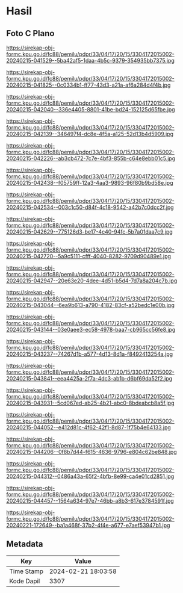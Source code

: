 # Hasil

## Foto C Plano

https://sirekap-obj-formc.kpu.go.id/fc88/pemilu/pdpr/33/04/17/20/15/3304172015002-20240215-041529--5ba42af5-1daa-4b5c-9379-354935bb7375.jpg

https://sirekap-obj-formc.kpu.go.id/fc88/pemilu/pdpr/33/04/17/20/15/3304172015002-20240215-041825--0c0334b1-ff77-43d3-a21a-af6a284d4f4b.jpg

https://sirekap-obj-formc.kpu.go.id/fc88/pemilu/pdpr/33/04/17/20/15/3304172015002-20240215-042040--336e4405-8801-41be-bd24-152125d65fbe.jpg

https://sirekap-obj-formc.kpu.go.id/fc88/pemilu/pdpr/33/04/17/20/15/3304172015002-20240215-042139--346497f4-dc8e-4f5a-a125-52d13b4d5909.jpg

https://sirekap-obj-formc.kpu.go.id/fc88/pemilu/pdpr/33/04/17/20/15/3304172015002-20240215-042226--ab3cb472-7c7e-4bf3-855b-c64e8ebb01c5.jpg

https://sirekap-obj-formc.kpu.go.id/fc88/pemilu/pdpr/33/04/17/20/15/3304172015002-20240215-042438--f05759ff-12a3-4aa3-9893-96f80b9bd58e.jpg

https://sirekap-obj-formc.kpu.go.id/fc88/pemilu/pdpr/33/04/17/20/15/3304172015002-20240215-042534--003c1c50-d84f-4c18-9542-a42b7c0dcc2f.jpg

https://sirekap-obj-formc.kpu.go.id/fc88/pemilu/pdpr/33/04/17/20/15/3304172015002-20240215-042629--775126d3-be17-4c40-94fc-5b7a01daa7c9.jpg

https://sirekap-obj-formc.kpu.go.id/fc88/pemilu/pdpr/33/04/17/20/15/3304172015002-20240215-042720--5a9c5111-cfff-4040-8282-9709d90489e1.jpg

https://sirekap-obj-formc.kpu.go.id/fc88/pemilu/pdpr/33/04/17/20/15/3304172015002-20240215-042947--20e63e20-4dee-4d51-b5d4-7d7a8a204c7b.jpg

https://sirekap-obj-formc.kpu.go.id/fc88/pemilu/pdpr/33/04/17/20/15/3304172015002-20240215-043044--6ea9b613-a790-4182-83cf-a52bedc1e00b.jpg

https://sirekap-obj-formc.kpu.go.id/fc88/pemilu/pdpr/33/04/17/20/15/3304172015002-20240215-043144--03e0aee3-ec58-4978-baa7-cb965cc56fe8.jpg

https://sirekap-obj-formc.kpu.go.id/fc88/pemilu/pdpr/33/04/17/20/15/3304172015002-20240215-043237--74267d1b-a577-4d13-8d1a-f8492413254a.jpg

https://sirekap-obj-formc.kpu.go.id/fc88/pemilu/pdpr/33/04/17/20/15/3304172015002-20240215-043841--eea4425a-2f7a-4dc3-ab1b-d6bf69da52f2.jpg

https://sirekap-obj-formc.kpu.go.id/fc88/pemilu/pdpr/33/04/17/20/15/3304172015002-20240215-043931--5cd067ed-ab25-4b21-abc0-8bdeabcb8a5f.jpg

https://sirekap-obj-formc.kpu.go.id/fc88/pemilu/pdpr/33/04/17/20/15/3304172015002-20240215-044052--e412d81c-4f62-42f1-8d87-1f75b4e64133.jpg

https://sirekap-obj-formc.kpu.go.id/fc88/pemilu/pdpr/33/04/17/20/15/3304172015002-20240215-044206--0f8b7d44-f615-4636-9796-e804c62be848.jpg

https://sirekap-obj-formc.kpu.go.id/fc88/pemilu/pdpr/33/04/17/20/15/3304172015002-20240215-044312--0486a43a-65f2-4bfb-8e99-ca4e01cd2851.jpg

https://sirekap-obj-formc.kpu.go.id/fc88/pemilu/pdpr/33/04/17/20/15/3304172015002-20240215-044457--1564a634-97e7-46bb-a8b3-617e3784591f.jpg

https://sirekap-obj-formc.kpu.go.id/fc88/pemilu/pdpr/33/04/17/20/15/3304172015002-20240221-172649--ba1a468f-37b2-4f4e-a677-e7aef53947b1.jpg


## Metadata

| Key        | Value               |
| ---------- | ------------------- |
| Time Stamp | 2024-02-21 18:03:58 |
| Kode Dapil | 3307                |



